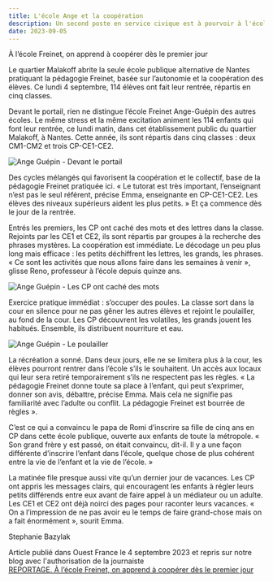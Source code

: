 ```yaml
---
title: L'école Ange et la coopération
description: Un second poste en service civique est à pourvoir à l'école Ange Guépin.
date: 2023-09-05
---
```


À l’école Freinet, on apprend à coopérer dès le premier jour

Le quartier Malakoff abrite la seule école publique alternative de Nantes pratiquant la pédagogie Freinet, basée sur l’autonomie et la coopération des élèves. Ce lundi 4 septembre, 114 élèves ont fait leur rentrée, répartis en cinq classes.


Devant le portail, rien ne distingue l’école Freinet Ange-Guépin des autres écoles. Le même stress et la même excitation animent les 114 enfants qui font leur rentrée, ce lundi matin, dans cet établissement public du quartier Malakoff, à Nantes. Cette année, ils sont répartis dans cinq classes : deux CM1-CM2 et trois CP-CE1-CE2.

![Ange Guépin - Devant le portail](/medias/2023/ange-guepin-la-cooperation/ange-guepin-la-cooperation-rentree.jpeg)

Des cycles mélangés qui favorisent la coopération et le collectif, base de la pédagogie Freinet pratiquée ici. « Le tutorat est très important, l’enseignant n’est pas le seul référent, précise Emma, enseignante en CP-CE1-CE2. Les élèves des niveaux supérieurs aident les plus petits. » Et ça commence dès le jour de la rentrée.

Entrés les premiers, les CP ont caché des mots et des lettres dans la classe. Rejoints par les CE1 et CE2, ils sont répartis par groupes à la recherche des phrases mystères. La coopération est immédiate. Le décodage un peu plus long mais efficace : les petits déchiffrent les lettres, les grands, les phrases. « Ce sont les activités que nous allons faire dans les semaines à venir », glisse Reno, professeur à l’école depuis quinze ans.

![Ange Guépin - Les CP ont caché des mots](/medias/2023/ange-guepin-la-cooperation/ange-guepin-la-cooperation-lecture.jpeg)

Exercice pratique immédiat : s’occuper des poules. La classe sort dans la cour en silence pour ne pas gêner les autres élèves et rejoint le poulailler, au fond de la cour. Les CP découvrent les volatiles, les grands jouent les habitués. Ensemble, ils distribuent nourriture et eau.

![Ange Guépin - Le poulailler](/medias/2023/ange-guepin-la-cooperation/ange-guepin-la-cooperation-poules.jpeg)

La récréation a sonné. Dans deux jours, elle ne se limitera plus à la cour, les élèves pourront rentrer dans l’école s’ils le souhaitent. Un accès aux locaux qui leur sera retiré temporairement s’ils ne respectent pas les règles. « La pédagogie Freinet donne toute sa place à l’enfant, qui peut s’exprimer, donner son avis, débattre, précise Emma. Mais cela ne signifie pas familiarité avec l’adulte ou conflit. La pédagogie Freinet est bourrée de règles ».

C’est ce qui a convaincu le papa de Romi d’inscrire sa fille de cinq ans en CP dans cette école publique, ouverte aux enfants de toute la métropole. « Son grand frère y est passé, on était convaincu, dit-il. Il y a une façon différente d’inscrire l’enfant dans l’école, quelque chose de plus cohérent entre la vie de l’enfant et la vie de l’école. »

La matinée file presque aussi vite qu’un dernier jour de vacances. Les CP ont appris les messages clairs, qui encouragent les enfants à régler leurs petits différends entre eux avant de faire appel à un médiateur ou un adulte. Les CE1 et CE2 ont déjà noirci des pages pour raconter leurs vacances. « On a l’impression de ne pas avoir eu le temps de faire grand-chose mais on a fait énormément », sourit Emma.

Stephanie Bazylak

Article publié dans Ouest France le 4 septembre 2023 et repris sur notre blog avec l'authorisation de la journaiste<br />
[REPORTAGE. À l’école Freinet, on apprend à coopérer dès le premier jour](https://www.ouest-france.fr/pays-de-la-loire/nantes-44000/reportage-a-lecole-freinet-on-apprend-a-cooperer-des-le-premier-jour-ad9e159c-4b2b-11ee-b9cf-046bec9b05b6)
